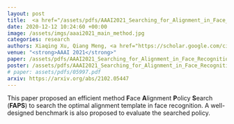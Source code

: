 ```yaml
---
layout: post
title:  <a href="/assets/pdfs/AAAI2021_Searching_for_Alignment_in_Face_Recognition.pdf">Searching for Alignment in Face Recognition</a>
date: 2020-12-12 10:24:60 +00:00
image: /assets/imgs/aaai2021_main_method.jpg
categories: research
authors: Xiaqing Xu, Qiang Meng, <a href="https://scholar.google.com/citations?user=EMEy3gwAAAAJ">Yunxiao Qin</a>, <a href="https://scholar.google.com/citations?user=W8_JzNcAAAAJ"><strong><u>Jianzhu Guo</u></strong></a>, <a href="https://scholar.google.com/citations?hl=en&user=q07NiEAAAAAJ">Chenxu Zhao</a>, <a href="https://scholar.google.com/citations?user=zHpew00AAAAJ">Feng Zhou</a>, <a href="https://scholar.google.com/citations?user=cuJ3QG8AAAAJ">Zhen Lei</a>
venue: "<strong>AAAI 2021</strong>"
paper: /assets/pdfs/AAAI2021_Searching_for_Alignment_in_Face_Recognition.pdf
poster: /assets/pdfs/AAAI2021_Searching_for_Alignment_in_Face_Recognition_poster.pdf
# paper: assets/pdfs/05997.pdf
arxiv: https://arxiv.org/abs/2102.05447
---
```

This paper proposed an efficient method **F**ace **A**lignment **P**olicy **S**earch (**FAPS**) to search the optimal alignment template in face recognition. A well-designed benchmark is also proposed to evaluate the searched policy.